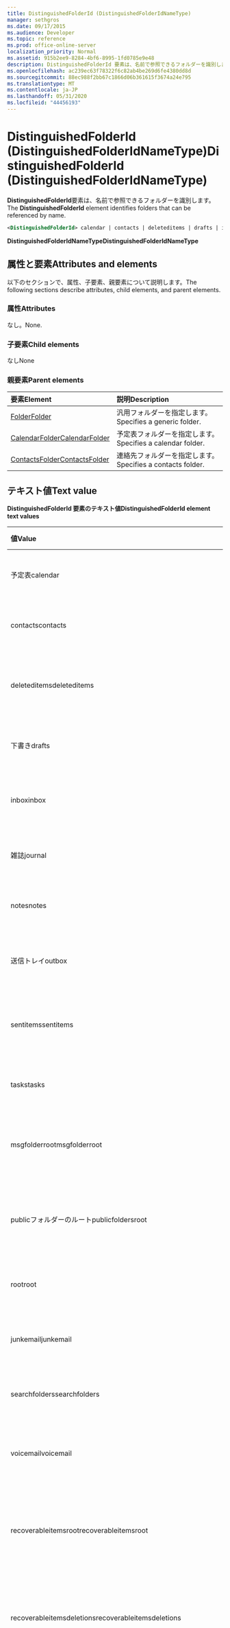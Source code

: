 ```yaml
---
title: DistinguishedFolderId (DistinguishedFolderIdNameType)
manager: sethgros
ms.date: 09/17/2015
ms.audience: Developer
ms.topic: reference
ms.prod: office-online-server
localization_priority: Normal
ms.assetid: 915b2ee9-8284-4bf6-8995-1fd0785e9e48
description: DistinguishedFolderId 要素は、名前で参照できるフォルダーを識別します。
ms.openlocfilehash: ac239ec63f78322f6c82ab4be269d6fe4380dd8d
ms.sourcegitcommit: 88ec988f2bb67c1866d06b361615f3674a24e795
ms.translationtype: MT
ms.contentlocale: ja-JP
ms.lasthandoff: 05/31/2020
ms.locfileid: "44456193"
---
```

# <a name="distinguishedfolderid-distinguishedfolderidnametype"></a><span data-ttu-id="899c3-103">DistinguishedFolderId (DistinguishedFolderIdNameType)</span><span class="sxs-lookup"><span data-stu-id="899c3-103">DistinguishedFolderId (DistinguishedFolderIdNameType)</span></span>

<span data-ttu-id="899c3-104">**DistinguishedFolderId**要素は、名前で参照できるフォルダーを識別します。</span><span class="sxs-lookup"><span data-stu-id="899c3-104">The **DistinguishedFolderId** element identifies folders that can be referenced by name.</span></span> 
  
```XML
<DistinguishedFolderId> calendar | contacts | deleteditems | drafts | inbox | journal | notes | outbox | sentitems | tasks | msgfolderroot | publicfoldersroot | root | junkemail | searchfolders | voicemail | recoverableitemsroot | recoverableitemsdeletions | recoverableitemsversions | recoverableitemspurges | archiveroot | archivemsgfolderroot | archivedeleteditems | archiverecoverableitemsroot | archiverecoverableitemsdeletions | archiverecoverableitemsversions | archiverecoverableitemspurges | syncissues | conflicts | localfailures | serverfailures | recipientcache | quickcontacts | conversationhistory | adminauditlogs | todosearch | mycontacts | directory | imcontactlist | peopleconnect</DistinguishedFolderId>
```

 <span data-ttu-id="899c3-105">**DistinguishedFolderIdNameType**</span><span class="sxs-lookup"><span data-stu-id="899c3-105">**DistinguishedFolderIdNameType**</span></span>
## <a name="attributes-and-elements"></a><span data-ttu-id="899c3-106">属性と要素</span><span class="sxs-lookup"><span data-stu-id="899c3-106">Attributes and elements</span></span>

<span data-ttu-id="899c3-107">以下のセクションで、属性、子要素、親要素について説明します。</span><span class="sxs-lookup"><span data-stu-id="899c3-107">The following sections describe attributes, child elements, and parent elements.</span></span>
  
### <a name="attributes"></a><span data-ttu-id="899c3-108">属性</span><span class="sxs-lookup"><span data-stu-id="899c3-108">Attributes</span></span>

<span data-ttu-id="899c3-109">なし。</span><span class="sxs-lookup"><span data-stu-id="899c3-109">None.</span></span>
  
### <a name="child-elements"></a><span data-ttu-id="899c3-110">子要素</span><span class="sxs-lookup"><span data-stu-id="899c3-110">Child elements</span></span>

<span data-ttu-id="899c3-111">なし</span><span class="sxs-lookup"><span data-stu-id="899c3-111">None</span></span>
  
### <a name="parent-elements"></a><span data-ttu-id="899c3-112">親要素</span><span class="sxs-lookup"><span data-stu-id="899c3-112">Parent elements</span></span>

|<span data-ttu-id="899c3-113">**要素**</span><span class="sxs-lookup"><span data-stu-id="899c3-113">**Element**</span></span>|<span data-ttu-id="899c3-114">**説明**</span><span class="sxs-lookup"><span data-stu-id="899c3-114">**Description**</span></span>|
|:-----|:-----|
|[<span data-ttu-id="899c3-115">Folder</span><span class="sxs-lookup"><span data-stu-id="899c3-115">Folder</span></span>](folder.md) <br/> |<span data-ttu-id="899c3-116">汎用フォルダーを指定します。</span><span class="sxs-lookup"><span data-stu-id="899c3-116">Specifies a generic folder.</span></span>  <br/> |
|[<span data-ttu-id="899c3-117">CalendarFolder</span><span class="sxs-lookup"><span data-stu-id="899c3-117">CalendarFolder</span></span>](calendarfolder.md) <br/> |<span data-ttu-id="899c3-118">予定表フォルダーを指定します。</span><span class="sxs-lookup"><span data-stu-id="899c3-118">Specifies a calendar folder.</span></span>  <br/> |
|[<span data-ttu-id="899c3-119">ContactsFolder</span><span class="sxs-lookup"><span data-stu-id="899c3-119">ContactsFolder</span></span>](contactsfolder.md) <br/> |<span data-ttu-id="899c3-120">連絡先フォルダーを指定します。</span><span class="sxs-lookup"><span data-stu-id="899c3-120">Specifies a contacts folder.</span></span>  <br/> |
   
## <a name="text-value"></a><span data-ttu-id="899c3-121">テキスト値</span><span class="sxs-lookup"><span data-stu-id="899c3-121">Text value</span></span>

<span data-ttu-id="899c3-122">**DistinguishedFolderId 要素のテキスト値**</span><span class="sxs-lookup"><span data-stu-id="899c3-122">**DistinguishedFolderId element text values**</span></span>

|<span data-ttu-id="899c3-123">**値**</span><span class="sxs-lookup"><span data-stu-id="899c3-123">**Value**</span></span>|<span data-ttu-id="899c3-124">**説明**</span><span class="sxs-lookup"><span data-stu-id="899c3-124">**Description**</span></span>|
|:-----|:-----|
|<span data-ttu-id="899c3-125">予定表</span><span class="sxs-lookup"><span data-stu-id="899c3-125">calendar</span></span>  <br/> |<span data-ttu-id="899c3-126">予定表フォルダーの URL を示します。</span><span class="sxs-lookup"><span data-stu-id="899c3-126">Indicates the URL of the calendar folder.</span></span>  <br/> |
|<span data-ttu-id="899c3-127">contacts</span><span class="sxs-lookup"><span data-stu-id="899c3-127">contacts</span></span>  <br/> |<span data-ttu-id="899c3-128">連絡先フォルダーの URL を示します。</span><span class="sxs-lookup"><span data-stu-id="899c3-128">Indicates the URL of the contacts folder.</span></span>  <br/> |
|<span data-ttu-id="899c3-129">deleteditems</span><span class="sxs-lookup"><span data-stu-id="899c3-129">deleteditems</span></span>  <br/> |<span data-ttu-id="899c3-130">削除済みアイテムフォルダーの URL を示します。</span><span class="sxs-lookup"><span data-stu-id="899c3-130">Indicates the URL of the deleted items folder.</span></span>  <br/> |
|<span data-ttu-id="899c3-131">下書き</span><span class="sxs-lookup"><span data-stu-id="899c3-131">drafts</span></span>  <br/> |<span data-ttu-id="899c3-132">下書きフォルダーの URL を示します。</span><span class="sxs-lookup"><span data-stu-id="899c3-132">Indicates the URL of the drafts folder.</span></span>  <br/> |
|<span data-ttu-id="899c3-133">inbox</span><span class="sxs-lookup"><span data-stu-id="899c3-133">inbox</span></span>  <br/> |<span data-ttu-id="899c3-134">受信トレイフォルダーの URL を示します。</span><span class="sxs-lookup"><span data-stu-id="899c3-134">Indicates the URL of the inbox folder.</span></span>  <br/> |
|<span data-ttu-id="899c3-135">雑誌</span><span class="sxs-lookup"><span data-stu-id="899c3-135">journal</span></span>  <br/> |<span data-ttu-id="899c3-136">履歴フォルダーの URL を示します。</span><span class="sxs-lookup"><span data-stu-id="899c3-136">Indicates the URL of the journal folder.</span></span>  <br/> |
|<span data-ttu-id="899c3-137">notes</span><span class="sxs-lookup"><span data-stu-id="899c3-137">notes</span></span>  <br/> |<span data-ttu-id="899c3-138">メモフォルダーの URL を示します。</span><span class="sxs-lookup"><span data-stu-id="899c3-138">Indicates the URL of the notes folder.</span></span>  <br/> |
|<span data-ttu-id="899c3-139">送信トレイ</span><span class="sxs-lookup"><span data-stu-id="899c3-139">outbox</span></span>  <br/> |<span data-ttu-id="899c3-140">送信トレイフォルダーの URL を示します。</span><span class="sxs-lookup"><span data-stu-id="899c3-140">Indicates the URL of the outbox folder.</span></span>  <br/> |
|<span data-ttu-id="899c3-141">sentitems</span><span class="sxs-lookup"><span data-stu-id="899c3-141">sentitems</span></span>  <br/> |<span data-ttu-id="899c3-142">送信済みアイテムフォルダーの URL を示します。</span><span class="sxs-lookup"><span data-stu-id="899c3-142">Indicates the URL of the sent items folder.</span></span>  <br/> |
|<span data-ttu-id="899c3-143">tasks</span><span class="sxs-lookup"><span data-stu-id="899c3-143">tasks</span></span>  <br/> |<span data-ttu-id="899c3-144">タスクフォルダーの URL を示します。</span><span class="sxs-lookup"><span data-stu-id="899c3-144">Indicates the URL of the tasks folder.</span></span>  <br/> |
|<span data-ttu-id="899c3-145">msgfolderroot</span><span class="sxs-lookup"><span data-stu-id="899c3-145">msgfolderroot</span></span>  <br/> |<span data-ttu-id="899c3-146">メッセージルートフォルダーの URL を示します。</span><span class="sxs-lookup"><span data-stu-id="899c3-146">Indicates the URL of the message root folder.</span></span>  <br/> |
|<span data-ttu-id="899c3-147">publicフォルダーのルート</span><span class="sxs-lookup"><span data-stu-id="899c3-147">publicfoldersroot</span></span>  <br/> |<span data-ttu-id="899c3-148">パブリックフォルダーのルートフォルダーの URL を示します。</span><span class="sxs-lookup"><span data-stu-id="899c3-148">Indicates the URL of the public folders root folder.</span></span>  <br/> |
|<span data-ttu-id="899c3-149">root</span><span class="sxs-lookup"><span data-stu-id="899c3-149">root</span></span>  <br/> |<span data-ttu-id="899c3-150">ルートフォルダーの URL を示します。</span><span class="sxs-lookup"><span data-stu-id="899c3-150">Indicates the URL of the root folder.</span></span>  <br/> |
|<span data-ttu-id="899c3-151">junkemail</span><span class="sxs-lookup"><span data-stu-id="899c3-151">junkemail</span></span>  <br/> |<span data-ttu-id="899c3-152">迷惑メールフォルダーの URL を示します。</span><span class="sxs-lookup"><span data-stu-id="899c3-152">Indicates the URL of the junk email folder.</span></span>  <br/> |
|<span data-ttu-id="899c3-153">searchfolders</span><span class="sxs-lookup"><span data-stu-id="899c3-153">searchfolders</span></span>  <br/> |<span data-ttu-id="899c3-154">検索フォルダーの URL を示します。</span><span class="sxs-lookup"><span data-stu-id="899c3-154">Indicates the URL of the search folders.</span></span>  <br/> |
|<span data-ttu-id="899c3-155">voicemail</span><span class="sxs-lookup"><span data-stu-id="899c3-155">voicemail</span></span>  <br/> |<span data-ttu-id="899c3-156">ボイスメールフォルダーの URL を示します。</span><span class="sxs-lookup"><span data-stu-id="899c3-156">Indicates the URL of the voice-mail folder.</span></span>  <br/> |
|<span data-ttu-id="899c3-157">recoverableitemsroot</span><span class="sxs-lookup"><span data-stu-id="899c3-157">recoverableitemsroot</span></span>  <br/> |<span data-ttu-id="899c3-158">回復可能なアイテムのルートフォルダーの URL を示します。</span><span class="sxs-lookup"><span data-stu-id="899c3-158">Indicates the URL of the recoverable items root folder.</span></span>  <br/> |
|<span data-ttu-id="899c3-159">recoverableitemsdeletions</span><span class="sxs-lookup"><span data-stu-id="899c3-159">recoverableitemsdeletions</span></span>  <br/> |<span data-ttu-id="899c3-160">削除済みの [回復可能なアイテム] フォルダーの URL を示します。</span><span class="sxs-lookup"><span data-stu-id="899c3-160">Indicates the URL of the deleted recoverable items folder.</span></span>  <br/> |
|<span data-ttu-id="899c3-161">recoverableitemsversions</span><span class="sxs-lookup"><span data-stu-id="899c3-161">recoverableitemsversions</span></span>  <br/> |<span data-ttu-id="899c3-162">回復可能なアイテムのバージョンフォルダーの URL を示します。</span><span class="sxs-lookup"><span data-stu-id="899c3-162">Indicates the URL of the recoverable item versions folder.</span></span>  <br/> |
|<span data-ttu-id="899c3-163">recoverableitemspurges</span><span class="sxs-lookup"><span data-stu-id="899c3-163">recoverableitemspurges</span></span>  <br/> |<span data-ttu-id="899c3-164">削除済みの回復可能なアイテムフォルダーの URL を示します。</span><span class="sxs-lookup"><span data-stu-id="899c3-164">Indicates the URL of the purged recoverable items folder.</span></span>  <br/> |
|<span data-ttu-id="899c3-165">アーカイブ</span><span class="sxs-lookup"><span data-stu-id="899c3-165">archiveroot</span></span>  <br/> |<span data-ttu-id="899c3-166">アーカイブルートフォルダーの URL を示します。</span><span class="sxs-lookup"><span data-stu-id="899c3-166">Indicates the URL of the archive root folder.</span></span>  <br/> |
|<span data-ttu-id="899c3-167">archivemsgfolderroot</span><span class="sxs-lookup"><span data-stu-id="899c3-167">archivemsgfolderroot</span></span>  <br/> |<span data-ttu-id="899c3-168">アーカイブされたメッセージフォルダーのルートフォルダーの URL を示します。</span><span class="sxs-lookup"><span data-stu-id="899c3-168">Indicates the URL of the archived message folder root folder.</span></span>  <br/> |
|<span data-ttu-id="899c3-169">archivedeleteditems</span><span class="sxs-lookup"><span data-stu-id="899c3-169">archivedeleteditems</span></span>  <br/> |<span data-ttu-id="899c3-170">アーカイブされた削除済みアイテムフォルダーの URL を示します。</span><span class="sxs-lookup"><span data-stu-id="899c3-170">Indicates the URL of the archived deleted items folder.</span></span>  <br/> |
|<span data-ttu-id="899c3-171">アーカイブアイテムのルート</span><span class="sxs-lookup"><span data-stu-id="899c3-171">archiverecoverableitemsroot</span></span>  <br/> |<span data-ttu-id="899c3-172">アーカイブされた回復可能なアイテムのルートフォルダーの URL を示します。</span><span class="sxs-lookup"><span data-stu-id="899c3-172">Indicates the URL of the archived recoverable items root folder.</span></span>  <br/> |
|<span data-ttu-id="899c3-173">archiverecoverableitemsdeletions</span><span class="sxs-lookup"><span data-stu-id="899c3-173">archiverecoverableitemsdeletions</span></span>  <br/> |<span data-ttu-id="899c3-174">アーカイブされた回復可能な削除済みアイテムフォルダーの URL を示します。</span><span class="sxs-lookup"><span data-stu-id="899c3-174">Indicates the URL of the archived recoverable deleted items folder.</span></span>  <br/> |
|<span data-ttu-id="899c3-175">archiverecoverableitemsversions</span><span class="sxs-lookup"><span data-stu-id="899c3-175">archiverecoverableitemsversions</span></span>  <br/> |<span data-ttu-id="899c3-176">アーカイブされた回復可能なアイテムのバージョンフォルダーの URL を示します。</span><span class="sxs-lookup"><span data-stu-id="899c3-176">Indicates the URL of the archived recoverable items versions folder.</span></span>  <br/> |
|<span data-ttu-id="899c3-177">archiverecoverableitemspurges</span><span class="sxs-lookup"><span data-stu-id="899c3-177">archiverecoverableitemspurges</span></span>  <br/> |<span data-ttu-id="899c3-178">アーカイブされた削除済み回復可能なアイテムフォルダーの URL を示します。</span><span class="sxs-lookup"><span data-stu-id="899c3-178">Indicates the URL of the archived purged recoverable items folder.</span></span>  <br/> |
|<span data-ttu-id="899c3-179">syncissues</span><span class="sxs-lookup"><span data-stu-id="899c3-179">syncissues</span></span>  <br/> |<span data-ttu-id="899c3-180">同期の問題フォルダーの URL を示します。</span><span class="sxs-lookup"><span data-stu-id="899c3-180">Indicates the URL of the synchronization issues folder.</span></span>  <br/> |
|<span data-ttu-id="899c3-181">競合</span><span class="sxs-lookup"><span data-stu-id="899c3-181">conflicts</span></span>  <br/> |<span data-ttu-id="899c3-182">競合フォルダーの URL を示します。</span><span class="sxs-lookup"><span data-stu-id="899c3-182">Indicates the URL of the conflicts folder.</span></span>  <br/> |
|<span data-ttu-id="899c3-183">localfailures</span><span class="sxs-lookup"><span data-stu-id="899c3-183">localfailures</span></span>  <br/> |<span data-ttu-id="899c3-184">ローカルのエラーフォルダーの URL を示します。</span><span class="sxs-lookup"><span data-stu-id="899c3-184">Indicates the URL of the local failures folder.</span></span>  <br/> |
|<span data-ttu-id="899c3-185">serverfailures</span><span class="sxs-lookup"><span data-stu-id="899c3-185">serverfailures</span></span>  <br/> |<span data-ttu-id="899c3-186">サーバーエラーフォルダーの URL を示します。</span><span class="sxs-lookup"><span data-stu-id="899c3-186">Indicates the URL of the server failures folder.</span></span>  <br/> |
|<span data-ttu-id="899c3-187">受信者キャッシュ</span><span class="sxs-lookup"><span data-stu-id="899c3-187">recipientcache</span></span>  <br/> |<span data-ttu-id="899c3-188">受信者キャッシュフォルダーの URL を示します。</span><span class="sxs-lookup"><span data-stu-id="899c3-188">Indicates the URL of the recipient cache folder.</span></span>  <br/> |
|<span data-ttu-id="899c3-189">クイック連絡先</span><span class="sxs-lookup"><span data-stu-id="899c3-189">quickcontacts</span></span>  <br/> |<span data-ttu-id="899c3-190">クイック連絡先フォルダーの URL を示します。</span><span class="sxs-lookup"><span data-stu-id="899c3-190">Indicates the URL of the quick contacts folder.</span></span>  <br/> |
|<span data-ttu-id="899c3-191">conversationhistory</span><span class="sxs-lookup"><span data-stu-id="899c3-191">conversationhistory</span></span>  <br/> |<span data-ttu-id="899c3-192">[会話履歴] フォルダーの URL を示します。</span><span class="sxs-lookup"><span data-stu-id="899c3-192">Indicates the URL of the conversation history folder.</span></span>  <br/> |
|<span data-ttu-id="899c3-193">adminauditlogs</span><span class="sxs-lookup"><span data-stu-id="899c3-193">adminauditlogs</span></span>  <br/> |<span data-ttu-id="899c3-194">管理監査ログフォルダーの URL を示します。</span><span class="sxs-lookup"><span data-stu-id="899c3-194">Indicates the URL of the administrative audit log folder.</span></span>  <br/> |
|<span data-ttu-id="899c3-195">todosearch</span><span class="sxs-lookup"><span data-stu-id="899c3-195">todosearch</span></span>  <br/> |<span data-ttu-id="899c3-196">[検索] フォルダーの URL を示します。</span><span class="sxs-lookup"><span data-stu-id="899c3-196">Indicates the URL of the search to-do folder.</span></span>  <br/> |
|<span data-ttu-id="899c3-197">mycontacts</span><span class="sxs-lookup"><span data-stu-id="899c3-197">mycontacts</span></span>  <br/> |<span data-ttu-id="899c3-198">個人用連絡先フォルダーの URL を示します。</span><span class="sxs-lookup"><span data-stu-id="899c3-198">Indicates the URL of the my contacts folder.</span></span>  <br/> |
|<span data-ttu-id="899c3-199">名簿</span><span class="sxs-lookup"><span data-stu-id="899c3-199">directory</span></span>  <br/> |<span data-ttu-id="899c3-200">ディレクトリフォルダーの URL を示します。</span><span class="sxs-lookup"><span data-stu-id="899c3-200">Indicates a URL of the directory folder.</span></span>  <br/> |
   
## <a name="remarks"></a><span data-ttu-id="899c3-201">注釈</span><span class="sxs-lookup"><span data-stu-id="899c3-201">Remarks</span></span>

<span data-ttu-id="899c3-202">この要素は Exchange Server 2013 で導入されました。</span><span class="sxs-lookup"><span data-stu-id="899c3-202">This element was introduced in Exchange Server 2013.</span></span>
  
<span data-ttu-id="899c3-203">この要素を記述するスキーマは、Exchange Web サービスをホストする IIS 仮想ディレクトリに置かれています。</span><span class="sxs-lookup"><span data-stu-id="899c3-203">The schema that describes this element is located in the IIS virtual directory that hosts Exchange Web Services.</span></span>
  
## <a name="element-information"></a><span data-ttu-id="899c3-204">要素の情報</span><span class="sxs-lookup"><span data-stu-id="899c3-204">Element information</span></span>

|||
|:-----|:-----|
|<span data-ttu-id="899c3-205">Namespace</span><span class="sxs-lookup"><span data-stu-id="899c3-205">Namespace</span></span>  <br/> |https://schemas.microsoft.com/exchange/services/2006/types  <br/> |
|<span data-ttu-id="899c3-206">スキーマ名</span><span class="sxs-lookup"><span data-stu-id="899c3-206">Schema Name</span></span>  <br/> |<span data-ttu-id="899c3-207">型スキーマ</span><span class="sxs-lookup"><span data-stu-id="899c3-207">Type schema</span></span>  <br/> |
|<span data-ttu-id="899c3-208">検証ファイル</span><span class="sxs-lookup"><span data-stu-id="899c3-208">Validation File</span></span>  <br/> |<span data-ttu-id="899c3-209">型 .xsd</span><span class="sxs-lookup"><span data-stu-id="899c3-209">types.xsd</span></span>  <br/> |
|<span data-ttu-id="899c3-210">空にすることができます。</span><span class="sxs-lookup"><span data-stu-id="899c3-210">Can Be Empty</span></span>  <br/> ||
   
## <a name="see-also"></a><span data-ttu-id="899c3-211">関連項目</span><span class="sxs-lookup"><span data-stu-id="899c3-211">See also</span></span>

- [<span data-ttu-id="899c3-212">Exchange の EWS XML 要素</span><span class="sxs-lookup"><span data-stu-id="899c3-212">EWS XML elements in Exchange</span></span>](ews-xml-elements-in-exchange.md)

